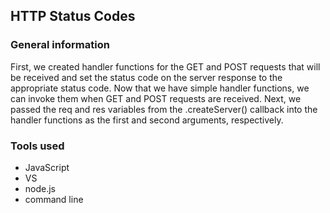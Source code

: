 ## HTTP Status Codes

### General information

First, we created handler functions for the GET and POST requests that will be received and set the status code on the server response to the appropriate status code. Now that we have  simple handler functions, we can invoke them when GET and POST requests are received. Next, we passed the req and res variables from the .createServer() callback into the handler functions as the first and second arguments, respectively.

### Tools used

+ JavaScript
+ VS
+ node.js
+ command line
